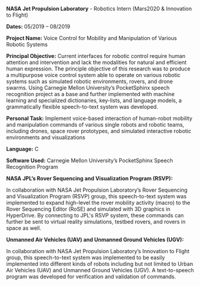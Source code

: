 **NASA Jet Propulsion Laboratory** - Robotics Intern (Mars2020 & Innovation to Flight)

**Dates:** 05/2019 – 08/2019

**Project Name:** Voice Control for Mobility and Manipulation of Various Robotic Systems 

**Principal Objective:** Current interfaces for robotic control require human attention and intervention and lack the modalities for natural and efficient human expression. The principle objective of this research was to produce a multipurpose voice control system able to operate on various robotic systems such as simulated robotic environments, rovers, and drone swarms. Using Carnegie Mellon University’s PocketSphinx speech recognition project as a base and further implemented with machine learning and specialized dictionaries, key-lists, and language models, a grammatically flexible speech-to-text system was developed.

**Personal Task:** Implement voice-based interaction of human-robot mobility and manipulation commands of various single robots and robotic teams, including drones, space rover prototypes, and simulated interactive robotic environments and visualizations

**Language:** C 

**Software Used:** Carnegie Mellon University’s PocketSphinx Speech Recognition Program

**NASA JPL’s Rover Sequencing and Visualization Program (RSVP):**

In collaboration with NASA Jet Propulsion Laboratory’s Rover Sequencing and Visualization Program (RSVP) group, this speech-to-text system was implemented to expand high-level the rover mobility activity (macro) to the Rover Sequencing Editor (RoSE) and simulated with 3D graphics in HyperDrive. By connecting to JPL's RSVP system, these commands can further be sent to virtual reality simulations, testbed rovers, and rovers in space as well.

**Unmanned Air Vehicles (UAV) and Unmanned Ground Vehicles (UGV):**

In collaboration with NASA Jet Propulsion Laboratory’s Innovation to Flight group, this speech-to-text system was implemented to be easily implemented into different kinds of robots including but not limited to Urban Air Vehicles (UAV) and Unmanned Ground Vehicles (UGV). A text-to-speech program was developed for verification and validation of commands.
